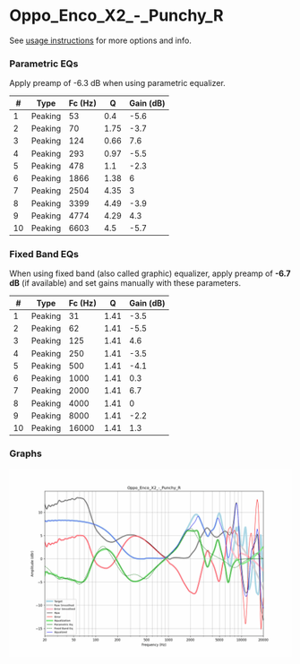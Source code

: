 # Oppo_Enco_X2_-_Punchy_R
See [usage instructions](https://github.com/jaakkopasanen/AutoEq#usage) for more options and info.

### Parametric EQs
Apply preamp of -6.3 dB when using parametric equalizer.

|   # | Type    |   Fc (Hz) |    Q |   Gain (dB) |
|-----|---------|-----------|------|-------------|
|   1 | Peaking |        53 | 0.4  |        -5.6 |
|   2 | Peaking |        70 | 1.75 |        -3.7 |
|   3 | Peaking |       124 | 0.66 |         7.6 |
|   4 | Peaking |       293 | 0.97 |        -5.5 |
|   5 | Peaking |       478 | 1.1  |        -2.3 |
|   6 | Peaking |      1866 | 1.38 |         6   |
|   7 | Peaking |      2504 | 4.35 |         3   |
|   8 | Peaking |      3399 | 4.49 |        -3.9 |
|   9 | Peaking |      4774 | 4.29 |         4.3 |
|  10 | Peaking |      6603 | 4.5  |        -5.7 |

### Fixed Band EQs
When using fixed band (also called graphic) equalizer, apply preamp of **-6.7 dB** (if available) and set gains manually with these parameters.

|   # | Type    |   Fc (Hz) |    Q |   Gain (dB) |
|-----|---------|-----------|------|-------------|
|   1 | Peaking |        31 | 1.41 |        -3.5 |
|   2 | Peaking |        62 | 1.41 |        -5.5 |
|   3 | Peaking |       125 | 1.41 |         4.6 |
|   4 | Peaking |       250 | 1.41 |        -3.5 |
|   5 | Peaking |       500 | 1.41 |        -4.1 |
|   6 | Peaking |      1000 | 1.41 |         0.3 |
|   7 | Peaking |      2000 | 1.41 |         6.7 |
|   8 | Peaking |      4000 | 1.41 |         0   |
|   9 | Peaking |      8000 | 1.41 |        -2.2 |
|  10 | Peaking |     16000 | 1.41 |         1.3 |

### Graphs
![](./Oppo_Enco_X2_-_Punchy_R.png)
